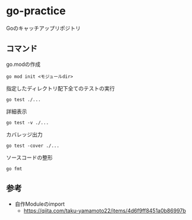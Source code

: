 # go-practice
Goのキャッチアップリポジトリ

## コマンド
go.modの作成
```
go mod init <モジュールdir>
```

指定したディレクトリ配下全てのテストの実行
```
go test ./...
```

詳細表示
```
go test -v ./...
```

カバレッジ出力
```
go test -cover ./...
```

ソースコードの整形
```
go fmt
```

## 参考
- 自作Moduleのimport
  - https://qiita.com/taku-yamamoto22/items/4d6f9ff8451a0b86997b
